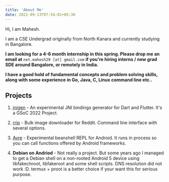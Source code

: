 ```yaml
---
title: 'About Me'
date: 2022-09-13T07:54:01+05:30
---
```


Hi, I am Mahesh.

I am a CSE Undergrad originally from North Kanara and currently studying in Bangalore.


__I am looking for a 4-6 month internship in this spring. Please drop me an email at__ `net.mahesh29 [at] gmail.com` __if you're hiring interns / new grad SDE around Bangalore, or remotely in India.__

__I have a good hold of fundamental concepts and problem solving skills, along with some experience in Go, Java, C, Linux command line etc..__

## Projects
1. [jnigen](https://github.com/dart-lang/jnigen) - An experimental JNI bindings generator for Dart and Flutter. It's a GSoC 2022 Project.

2. [rrip](https://github.com/mahesh-hegde/rrip) - Bulk image downloader for Reddit. Command line interface with several options.

3. [Avre](https://github.com/mahesh-hegde/Avre) - Experimental beanshell REPL for Android. It runs in process so you can call functions offered by Android frameworks.

4. __Debian on Andriod__ - Not really a project. But some years ago I managed to get a Debian shell on a non-rooted Android 5 device using libfakechroot, libfakeroot and some shell scripts. DNS resolution did not work :D. termux + proot is a better choice if your want this for serious purpose.

